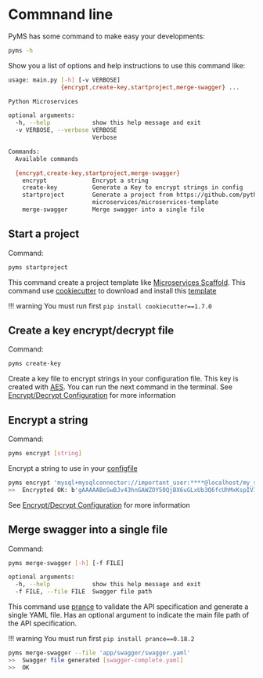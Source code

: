 # Commnand line

PyMS has some command to make easy your developments:

```bash
pyms -h
```
Show you a list of options and help instructions to use this command like:

```bash
usage: main.py [-h] [-v VERBOSE]
               {encrypt,create-key,startproject,merge-swagger} ...

Python Microservices

optional arguments:
  -h, --help            show this help message and exit
  -v VERBOSE, --verbose VERBOSE
                        Verbose

Commands:
  Available commands

  {encrypt,create-key,startproject,merge-swagger}
    encrypt             Encrypt a string
    create-key          Generate a Key to encrypt strings in config
    startproject        Generate a project from https://github.com/python-
                        microservices/microservices-template
    merge-swagger       Merge swagger into a single file

```

## Start a project

Command:
```bash
pyms startproject
```

This command create a project template like [Microservices Scaffold](https://github.com/python-microservices/microservices-scaffold).
This command use [cookiecutter](https://github.com/cookiecutter/cookiecutter) to download and install this [template](https://github.com/python-microservices/microservices-template)

!!! warning
    You must run first `pip install cookiecutter==1.7.0`

## Create a key encrypt/decrypt file

Command: 
```bash
pyms create-key
```

Create a key file to encrypt strings in your configuration file. This key is created with [AES](https://en.wikipedia.org/wiki/Advanced_Encryption_Standard).
You can run the next command in the terminal. See [Encrypt/Decrypt Configuration](encrypt_decryt_configuration.md)
for more information

## Encrypt a string

Command: 
```bash
pyms encrypt [string] 
```

Encrypt a string to use in your [configfile](configuration.md)

```bash
pyms encrypt 'mysql+mysqlconnector://important_user:****@localhost/my_schema'
>>  Encrypted OK: b'gAAAAABeSwBJv43hnGAWZOY50QjBX6uGLxUb3Q6fcUhMxKspIVIco8qwwZvxRg930uRlsd47isroXzkdRRnb4-x2dsQMp0dln8Pm2ySHH7TryLbQYEFbSh8RQK7zor-hX6gB-JY3uQD3IMtiVKx9AF95D6U4ydT-OA=='
```

See [Encrypt/Decrypt Configuration](encrypt_decryt_configuration.md) for more information

## Merge swagger into a single file

Command: 

```bash
pyms merge-swagger [-h] [-f FILE]
```

```bash
optional arguments:
  -h, --help            show this help message and exit
  -f FILE, --file FILE  Swagger file path
```

This command use [prance](https://github.com/jfinkhaeuser/prance) to validate the API specification and generate a single YAML file. Has an optional argument to indicate the main file path of the API specification.

!!! warning
    You must run first `pip install prance==0.18.2`

```bash
pyms merge-swagger --file 'app/swagger/swagger.yaml'
>>  Swagger file generated [swagger-complete.yaml] 
>>  OK
```